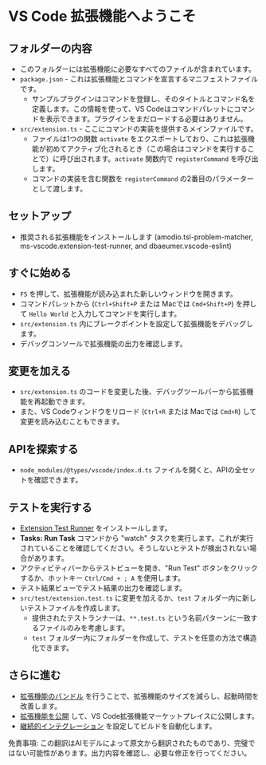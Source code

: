 # VS Code 拡張機能へようこそ

## フォルダーの内容

* このフォルダーには拡張機能に必要なすべてのファイルが含まれています。
* `package.json` - これは拡張機能とコマンドを宣言するマニフェストファイルです。
  * サンプルプラグインはコマンドを登録し、そのタイトルとコマンド名を定義します。この情報を使って、VS Codeはコマンドパレットにコマンドを表示できます。プラグインをまだロードする必要はありません。
* `src/extension.ts` - ここにコマンドの実装を提供するメインファイルです。
  * ファイルは1つの関数 `activate` をエクスポートしており、これは拡張機能が初めてアクティブ化されるとき（この場合はコマンドを実行することで）に呼び出されます。`activate` 関数内で `registerCommand` を呼び出します。
  * コマンドの実装を含む関数を `registerCommand` の2番目のパラメーターとして渡します。

## セットアップ

* 推奨される拡張機能をインストールします (amodio.tsl-problem-matcher, ms-vscode.extension-test-runner, and dbaeumer.vscode-eslint)

## すぐに始める

* `F5` を押して、拡張機能が読み込まれた新しいウィンドウを開きます。
* コマンドパレットから (`Ctrl+Shift+P` または Macでは `Cmd+Shift+P`) を押して `Hello World` と入力してコマンドを実行します。
* `src/extension.ts` 内にブレークポイントを設定して拡張機能をデバッグします。
* デバッグコンソールで拡張機能の出力を確認します。

## 変更を加える

* `src/extension.ts` のコードを変更した後、デバッグツールバーから拡張機能を再起動できます。
* また、VS Codeウィンドウをリロード (`Ctrl+R` または Macでは `Cmd+R`) して変更を読み込むこともできます。

## APIを探索する

* `node_modules/@types/vscode/index.d.ts` ファイルを開くと、APIの全セットを確認できます。

## テストを実行する

* [Extension Test Runner](https://marketplace.visualstudio.com/items?itemName=ms-vscode.extension-test-runner) をインストールします。
* **Tasks: Run Task** コマンドから "watch" タスクを実行します。これが実行されていることを確認してください。そうしないとテストが検出されない場合があります。
* アクティビティバーからテストビューを開き、"Run Test" ボタンをクリックするか、ホットキー `Ctrl/Cmd + ; A` を使用します。
* テスト結果ビューでテスト結果の出力を確認します。
* `src/test/extension.test.ts` に変更を加えるか、`test` フォルダー内に新しいテストファイルを作成します。
  * 提供されたテストランナーは、`**.test.ts` という名前パターンに一致するファイルのみを考慮します。
  * `test` フォルダー内にフォルダーを作成して、テストを任意の方法で構造化できます。

## さらに進む

* [拡張機能のバンドル](https://code.visualstudio.com/api/working-with-extensions/bundling-extension) を行うことで、拡張機能のサイズを減らし、起動時間を改善します。
* [拡張機能を公開](https://code.visualstudio.com/api/working-with-extensions/publishing-extension) して、VS Code拡張機能マーケットプレイスに公開します。
* [継続的インテグレーション](https://code.visualstudio.com/api/working-with-extensions/continuous-integration) を設定してビルドを自動化します。

免責事項: この翻訳はAIモデルによって原文から翻訳されたものであり、完璧ではない可能性があります。出力内容を確認し、必要な修正を行ってください。